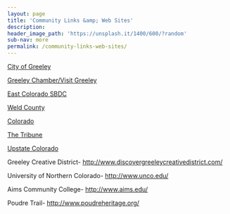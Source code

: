 ```yaml
---
layout: page
title: 'Community Links &amp; Web Sites'
description:
header_image_path: 'https://unsplash.it/1400/600/?random'
sub-nav: more
permalink: /community-links-web-sites/
---
```



[City of Greeley](http://greeleygov.com/)

[Greeley Chamber/Visit Greeley](http://www.greeleychamber.com/)

[East Colorado SBDC](http://www.eastcoloradosbdc.com/)

[Weld County](http://www.co.weld.co.us/)

[Colorado](http://www.colorado.com/)

[The Tribune](http://greeleytribune.com/)

[Upstate Colorado](http://www.upstatecolorado.org/)

Greeley Creative District- http://www.discovergreeleycreativedistrict.com/

University of Northern Colorado- http://www.unco.edu/

Aims Community College- http://www.aims.edu/

Poudre Trail- http://www.poudreheritage.org/